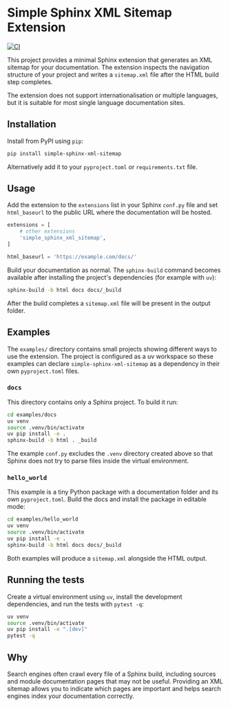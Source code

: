 # Simple Sphinx XML Sitemap Extension

[![CI](https://github.com/mdrideout/simple-sphinx-xml-sitemap/actions/workflows/tests.yml/badge.svg?branch=main)](https://github.com/mdrideout/simple-sphinx-xml-sitemap/actions/workflows/tests.yml)

This project provides a minimal Sphinx extension that generates an XML sitemap
for your documentation.  The extension inspects the navigation structure of your
project and writes a `sitemap.xml` file after the HTML build step completes.

The extension does not support internationalisation or multiple languages, but
it is suitable for most single language documentation sites.

## Installation

Install from PyPI using `pip`:

```bash
pip install simple-sphinx-xml-sitemap
```

Alternatively add it to your `pyproject.toml` or `requirements.txt` file.

## Usage

Add the extension to the `extensions` list in your Sphinx `conf.py` file and
set `html_baseurl` to the public URL where the documentation will be hosted.

```python
extensions = [
    # other extensions
    'simple_sphinx_xml_sitemap',
]

html_baseurl = 'https://example.com/docs/'
```

Build your documentation as normal.  The `sphinx-build` command becomes
available after installing the project's dependencies (for example with
`uv`):

```bash
sphinx-build -b html docs docs/_build
```

After the build completes a `sitemap.xml` file will be present in the output
folder.

## Examples

The `examples/` directory contains small projects showing different ways to use
the extension. The project is configured as a uv workspace so these examples can
declare `simple-sphinx-xml-sitemap` as a dependency in their own
`pyproject.toml` files.

### `docs`

This directory contains only a Sphinx project.  To build it run:

```bash
cd examples/docs
uv venv
source .venv/bin/activate
uv pip install -e .
sphinx-build -b html . _build
```

The example ``conf.py`` excludes the ``.venv`` directory created above so that
Sphinx does not try to parse files inside the virtual environment.

### `hello_world`

This example is a tiny Python package with a documentation folder and its own
`pyproject.toml`.  Build the docs and install the package in editable mode:

```bash
cd examples/hello_world
uv venv
source .venv/bin/activate
uv pip install -e .
sphinx-build -b html docs docs/_build
```

Both examples will produce a `sitemap.xml` alongside the HTML output.

## Running the tests

Create a virtual environment using `uv`, install the development dependencies,
and run the tests with `pytest -q`:

```bash
uv venv
source .venv/bin/activate
uv pip install -e ".[dev]"
pytest -q
```

## Why

Search engines often crawl every file of a Sphinx build, including sources and
module documentation pages that may not be useful.  Providing an XML sitemap
allows you to indicate which pages are important and helps search engines index
your documentation correctly.



